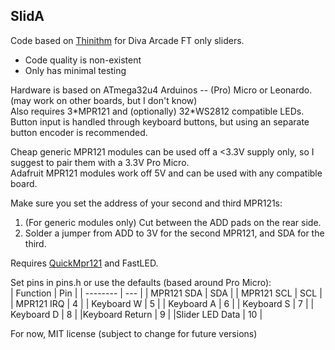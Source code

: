 ## SlidA

Code based on [Thinithm](https://github.com/somewhatlurker/thinithm) for Diva Arcade FT only sliders.

* Code quality is non-existent
* Only has minimal testing

Hardware is based on ATmega32u4 Arduinos -- (Pro) Micro or Leonardo. (may work on other boards, but I don't know)  
Also requires 3\*MPR121 and (optionally) 32\*WS2812 compatible LEDs.  
Button input is handled through keyboard buttons, but using an separate button encoder is recommended.

Cheap generic MPR121 modules can be used off a <3.3V supply only, so I suggest to pair them with a 3.3V Pro Micro.  
Adafruit MPR121 modules work off 5V and can be used with any compatible board.

Make sure you set the address of your second and third MPR121s:  
1. (For generic modules only) Cut between the ADD pads on the rear side.
2. Solder a jumper from ADD to 3V for the second MPR121, and SDA for the third.

Requires [QuickMpr121](https://github.com/somewhatlurker/QuickMpr121) and FastLED.

Set pins in pins.h or use the defaults (based around Pro Micro):  
|    Function    |    Pin    |
|    --------    |    ---    |
|   MPR121 SDA   |    SDA    |
|   MPR121 SCL   |    SCL    |
|   MPR121 IRQ   |     4     |
|   Keyboard W   |     5     |
|   Keyboard A   |     6     |
|   Keyboard S   |     7     |
|   Keyboard D   |     8     |
|Keyboard Return |     9     |
|Slider LED Data |    10     |

For now, MIT license (subject to change for future versions)